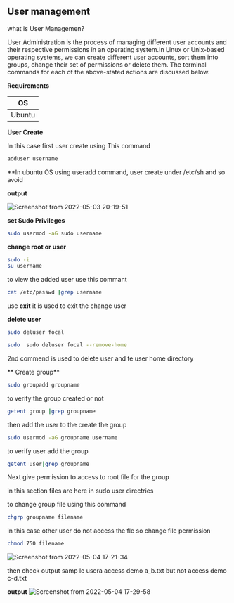 ## User management 

what is User Managemen?

User Administration is the process of managing different user accounts and their respective permissions in an operating system.In Linux or Unix-based 
operating systems, we can create different user accounts, sort them into groups, change their set of permissions or delete them. The terminal commands 
for each of the above-stated actions are discussed below.

**Requirements**


|OS|
|---|
|Ubuntu|

**User Create**

In this case first user create using This command

```bash
adduser username
```

**In ubuntu OS using useradd command, user create under /etc/sh and so avoid 

**output**

![Screenshot from 2022-05-03 20-19-51](https://user-images.githubusercontent.com/102893121/166482036-27ddd27e-4d69-44c8-9906-b1462cd3ec8c.png)

**set Sudo Privileges**

```bash
sudo usermod -aG sudo username
```
**change root or user**

```bash
sudo -i
su username 
```
to view the added user use this commant
```bash 
cat /etc/passwd |grep username
```
use **exit** it is used to exit the change user

**delete user**

```bash
sudo deluser focal 

sudo  sudo deluser focal --remove-home 
```
2nd commend is used to delete user and te user home directory

** Create group**
```bash 
sudo groupadd groupname
```
to verify the group created or not
```bash
getent group |grep groupname
```

then add the user to the create the group 
```bash
sudo usermod -aG groupname username
```
to verify user add the group

```bash
getent user|grep groupname
```
Next give permission to access to root file for the group 

in this section files are here in sudo user directries 

to change group file using this command

```bash
chgrp groupname filename
```

in this case other user do not access the fle so change file permission
```bash
chmod 750 filename
```
![Screenshot from 2022-05-04 17-21-34](https://user-images.githubusercontent.com/102893121/166675778-c05b5b1e-b21a-4c15-9061-cd0a5f74a90f.png)



then check output samp
le usera access demo a_b.txt but not access demo c-d.txt

**output**
![Screenshot from 2022-05-04 17-29-58](https://user-images.githubusercontent.com/102893121/166677264-6130ced0-49c5-4624-a845-f5b44602d21d.png)

